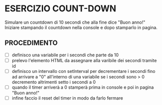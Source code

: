 # ESERCIZIO COUNT-DOWN

Simulare un countdown di 10 secondi che alla fine dice "Buon anno!"
Iniziare stampando il countdown nella console e dopo stamparlo in pagina.

## PROCEDIMENTO
- [ ] definisco una variabile per i secondi che parte da 10
- [ ] prelevo l'elemento HTML da assegnare alla varibile dei secondi tramite id
- [ ] definisco un intervallo con setInterval per decrementare i secondi fino ad arrivare a "0" all'interno di una variabile
    se i secondi sono > 0 decremento
    altrimenti
       setto i secondi a 0
- [ ] quando il timer arriverà a 0 stamperà prima in console e poi in pagina "Buon anno!"
- [ ] infine faccio il reset del timer in modo da farlo fermare
